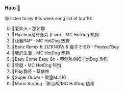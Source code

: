

### Halo 👋

😄 listen to my this week song list of top 10:

0. 🌈爱如火 - 那艺娜
1. 🌈Hip-hop没有派对 (Live) - MC HotDog 热狗
2. 🌈让我RAP - MC HotDog 热狗
3. 🌈Benz Remix ft. DZKNOW & 瘦子 E-SO - Finesse'Boy
4. 🌈我的生活 - MC HotDog 热狗
5. 🌈Easy Come Easy Go - 蔡健雅/MC HotDog 热狗
6. 🌈早就 - MC HotDog 热狗
7. 🌈Play我呸 - 蔡依林
8. 🌈Super Duper - 顽童MJ116
9. 🌈Mario Karting - 陈冠希/MC HotDog 热狗

